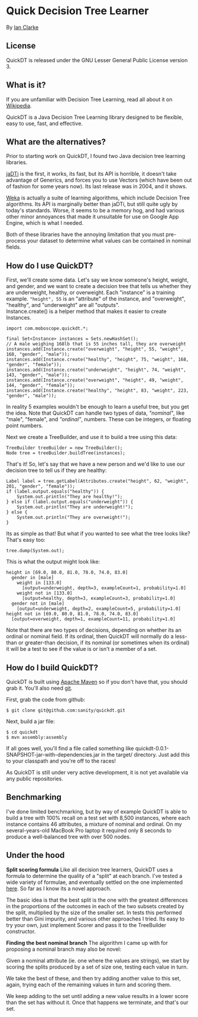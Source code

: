 Quick Decision Tree Learner
===========================

By [Ian Clarke](http://blog.locut.us/)

License
-------

QuickDT is released under the GNU Lesser General Public License version 3.

What is it?
-----------
If you are unfamiliar with Decision Tree Learning, read all about it on [Wikipedia](http://en.wikipedia.org/wiki/Decision_tree_learning).

QuickDT is a Java Decision Tree Learning library designed to be flexible, easy to use, fast, and effective.

What are the alternatives?
--------------------------

Prior to starting work on QuickDT, I found two Java decision tree learning libraries.  

[jaDTi](http://www.run.montefiore.ulg.ac.be/~francois/software/jaDTi/) is the first,
it works, its fast, but its API is horrible, it doesn't take advantage of Generics, and forces you to use Vectors (which have been out
of fashion for some years now).  Its last release was in 2004, and it shows.

[Weka](http://www.cs.waikato.ac.nz/ml/weka/) is actually a suite of learning algorithms, which include Decision Tree algorithms.  Its
API is marginally better than jaDTi, but still quite ugly by today's standards.  Worse, it seems to be a memory hog, and had various
other minor annoyances that made it unsuitable for use on Google App Engine, which is what I needed.

Both of these libraries have the annoying limitation that you must pre-process your dataset to determine what values can be contained 
in nominal fields.

How do I use QuickDT?
---------------------

First, we'll create some data.  Let's say we know someone's height, weight, and gender, and we want to create a decision tree
that tells us whether they are underweight, healthy, or overweight.  Each "instance" is a training example.  `"height", 55` is
an "attribute" of the instance, and "overweight", "healthy", and "underweight" are all "outputs".  
Instance.create() is a helper method that makes it easier to create Instances.

	import com.moboscope.quickdt.*;

	final Set<Instance> instances = Sets.newHashSet();
	// A male weighing 168lb that is 55 inches tall, they are overweight
	instances.add(Instance.create("overweight", "height", 55, "weight", 168, "gender", "male"));
	instances.add(Instance.create("healthy", "height", 75, "weight", 168, "gender", "female"));
	instances.add(Instance.create("underweight", "height", 74, "weight", 143, "gender", "male"));
	instances.add(Instance.create("overweight", "height", 49, "weight", 144, "gender", "female"));
	instances.add(Instance.create("healthy", "height", 83, "weight", 223, "gender", "male"));

In reality 5 examples wouldn't be enough to learn a useful tree, but you get the idea.  Note that QuickDT can handle two types
of data, *"nominal"*, like "male", "female", and *"ordinal"*, numbers.  These can be integers, or floating point numbers.

Next we create a TreeBuilder, and use it to build a tree using this data:

	TreeBuilder treeBuilder = new TreeBuilder();
	Node tree = treeBuilder.buildTree(instances);

That's it!  So, let's say that we have a new person and we'd like to use our decision tree to tell us if they are healthy:

	Label label = tree.getLabel(Attributes.create("height", 62, "weight", 201, "gender", "female"));
	if (label.output.equals("healthy")) {
		System.out.println("They are healthy!");
	} else if (label.output.equals("underweight")) {
		System.out.println("They are underweight!");
	} else {
		System.out.println("They are overweight!");
	}

Its as simple as that!  But what if you wanted to see what the tree looks like?  That's easy too:

	tree.dump(System.out);

This is what the output might look like:

	height in [69.0, 80.0, 81.0, 78.0, 74.0, 83.0]
	  gender in [male]
	    weight in [133.0]
	      [output=underweight, depth=3, exampleCount=1, probability=1.0]
	    weight not in [133.0]
	      [output=healthy, depth=3, exampleCount=3, probability=1.0]
	  gender not in [male]
	    [output=underweight, depth=2, exampleCount=5, probability=1.0]
	height not in [69.0, 80.0, 81.0, 78.0, 74.0, 83.0]
	  [output=overweight, depth=1, exampleCount=11, probability=1.0]

Note that there are two types of decisions, depending on whether its an ordinal or nominal field.  If its ordinal, then
QuickDT will normally do a less-than or greater-than decision, if its nominal (or sometimes when its ordinal) it will
be a test to see if the value is or isn't a member of a set.

How do I build QuickDT?
-----------------------

QuickDT is built using [Apache Maven](http://maven.apache.org/) so if you don't have that, you should grab it.  You'll also
need [git](http://git-scm.com/).

First, grab the code from github:

	$ git clone git@github.com:sanity/quickdt.git

Next, build a jar file:

	$ cd quickdt
	$ mvn assembly:assembly

If all goes well, you'll find a file called something like quickdt-0.0.1-SNAPSHOT-jar-with-dependencies.jar in the target/ directory.
Just add this to your classpath and you're off to the races!

As QuickDT is still under very active development, it is not yet available via any public repositories.

Benchmarking
------------

I've done limited benchmarking, but by way of example QuickDT is able to build a tree with 100% recall on a test set with
8,500 instances, where each instance contains 46 attributes, a mixture of nominal and ordinal.  On my several-years-old
MacBook Pro laptop it required only 8 seconds to produce a well-balanced tree with over 500 nodes.

Under the hood
--------------

**Split scoring formula**
Like all decision tree learners, QuickDT uses a formula to determine the quality of a "split" at each branch.  I've tested a wide
variety of formulae, and eventually settled on the one implemented [here](https://github.com/sanity/quickdt/blob/master/src/main/java/com/moboscope/quickdt/scorers/Scorer1.java).
So far as I know its a novel approach.  

The basic idea is that the best split is the one with the greatest differences in the 
proportions of the outcomes in each of the two subsets created by the split, multiplied by the size of the smaller set.  In tests 
this performed better than Gini impurity, and various other approaches I tried.  Its easy to try your own, just implement Scorer
and pass it to the TreeBuilder constructor.

**Finding the best nominal branch**
The algorithm I came up with for proposing a nominal branch may also be novel:

Given a nominal attribute (ie. one where the values are strings), we start by scoring the splits produced by a set of size one, 
testing each value in turn.

We take the best of these, and then try adding another value to this set, again, trying each of the remaining values in turn and
scoring them.

We keep adding to the set until adding a new value results in a lower score than the set has without it.  Once that happens we
terminate, and that's our set.